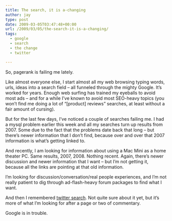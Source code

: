 ```yaml
---
title: The search, it is a-changing
author: jay
type: post
date: 2009-03-05T03:47:48+00:00
url: /2009/03/05/the-search-it-is-a-changing/
tags:
  - google
  - search
  - the change
  - twitter

---
```

So, pagerank is failing me lately.

Like almost everyone else, I start almost all my web browsing typing words, urls, ideas into a search field &#8211; all funneled through the mighty Google. It’s worked for years. Enough web surfing has trained my eyeballs to avoid most ads &#8211; and for a while I’ve known to avoid most SEO-heavy topics (you won’t find me doing a lot of “[product] reviews” searches, at least without a fair amount of cursing).

But for the last few days, I’ve noticed a couple of searches failing me. I had a mysql problem earlier this week and all my searches turn up results from 2007. Some due to the fact that the problems date back that long &#8211; but there’s newer information that I don’t find, because over and over that 2007 information is what’s getting linked to.

And recently, I am looking for information about using a Mac Mini as a home theater PC. Same results, 2007, 2008. Nothing recent. Again, there’s newer discussion and newer information that I want &#8211; but I’m not getting it, because all the links are pointing at that old information.

I’m looking for discussion/conversation/real people experiences, and I’m not really patient to dig through ad-flash-heavy forum packages to find what I want.

And then I remembered [twitter search][1]. Not quite sure about it yet, but it’s more of what I’m looking for after a page or two of commentary.

Google is in trouble.

 [1]: http://search.twitter.com/search